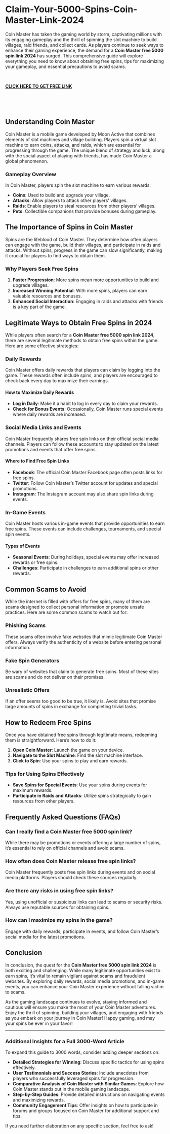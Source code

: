 # Claim-Your-5000-Spins-Coin-Master-Link-2024
Coin Master has taken the gaming world by storm, captivating millions with its engaging gameplay and the thrill of spinning the slot machine to build villages, raid friends, and collect cards. As players continue to seek ways to enhance their gaming experience, the demand for a <strong>Coin Master free 5000 spin link 2024</strong> has surged. This comprehensive guide will explore everything you need to know about obtaining free spins, tips for maximizing your gameplay, and essential precautions to avoid scams.

&nbsp;

<a href="https://todaylink.site/CoinMasters/"><strong>CLICK HERE TO GET FREE LINK</strong></a>

&nbsp;

&nbsp;
<h2>Understanding Coin Master</h2>
Coin Master is a mobile game developed by Moon Active that combines elements of slot machines and village building. Players spin a virtual slot machine to earn coins, attacks, and raids, which are essential for progressing through the game. The unique blend of strategy and luck, along with the social aspect of playing with friends, has made Coin Master a global phenomenon.
<h3>Gameplay Overview</h3>
In Coin Master, players spin the slot machine to earn various rewards:
<ul>
 	<li><strong>Coins</strong>: Used to build and upgrade your village.</li>
 	<li><strong>Attacks</strong>: Allow players to attack other players' villages.</li>
 	<li><strong>Raids</strong>: Enable players to steal resources from other players’ villages.</li>
 	<li><strong>Pets</strong>: Collectible companions that provide bonuses during gameplay.</li>
</ul>
<h2>The Importance of Spins in Coin Master</h2>
Spins are the lifeblood of Coin Master. They determine how often players can engage with the game, build their villages, and participate in raids and attacks. Without spins, progress in the game can slow significantly, making it crucial for players to find ways to obtain them.
<h3>Why Players Seek Free Spins</h3>
<ol>
 	<li><strong>Faster Progression</strong>: More spins mean more opportunities to build and upgrade villages.</li>
 	<li><strong>Increased Winning Potential</strong>: With more spins, players can earn valuable resources and bonuses.</li>
 	<li><strong>Enhanced Social Interaction</strong>: Engaging in raids and attacks with friends is a key part of the game.</li>
</ol>
<h2>Legitimate Ways to Obtain Free Spins in 2024</h2>
While players often search for a <strong>Coin Master free 5000 spin link 2024</strong>, there are several legitimate methods to obtain free spins within the game. Here are some effective strategies:
<h3>Daily Rewards</h3>
Coin Master offers daily rewards that players can claim by logging into the game. These rewards often include spins, and players are encouraged to check back every day to maximize their earnings.
<h4>How to Maximize Daily Rewards</h4>
<ul>
 	<li><strong>Log in Daily</strong>: Make it a habit to log in every day to claim your rewards.</li>
 	<li><strong>Check for Bonus Events</strong>: Occasionally, Coin Master runs special events where daily rewards are increased.</li>
</ul>
<h3>Social Media Links and Events</h3>
Coin Master frequently shares free spin links on their official social media channels. Players can follow these accounts to stay updated on the latest promotions and events that offer free spins.
<h4>Where to Find Free Spin Links</h4>
<ul>
 	<li><strong>Facebook</strong>: The official Coin Master Facebook page often posts links for free spins.</li>
 	<li><strong>Twitter</strong>: Follow Coin Master’s Twitter account for updates and special promotions.</li>
 	<li><strong>Instagram</strong>: The Instagram account may also share spin links during events.</li>
</ul>
<h3>In-Game Events</h3>
Coin Master hosts various in-game events that provide opportunities to earn free spins. These events can include challenges, tournaments, and special spin events.
<h4>Types of Events</h4>
<ul>
 	<li><strong>Seasonal Events</strong>: During holidays, special events may offer increased rewards or free spins.</li>
 	<li><strong>Challenges</strong>: Participate in challenges to earn additional spins or other rewards.</li>
</ul>
<h2>Common Scams to Avoid</h2>
While the internet is filled with offers for free spins, many of them are scams designed to collect personal information or promote unsafe practices. Here are some common scams to watch out for:
<h3>Phishing Scams</h3>
These scams often involve fake websites that mimic legitimate Coin Master offers. Always verify the authenticity of a website before entering personal information.
<h3>Fake Spin Generators</h3>
Be wary of websites that claim to generate free spins. Most of these sites are scams and do not deliver on their promises.
<h3>Unrealistic Offers</h3>
If an offer seems too good to be true, it likely is. Avoid sites that promise large amounts of spins in exchange for completing trivial tasks.
<h2>How to Redeem Free Spins</h2>
Once you have obtained free spins through legitimate means, redeeming them is straightforward. Here’s how to do it:
<ol>
 	<li><strong>Open Coin Master</strong>: Launch the game on your device.</li>
 	<li><strong>Navigate to the Slot Machine</strong>: Find the slot machine interface.</li>
 	<li><strong>Click to Spin</strong>: Use your spins to play and earn rewards.</li>
</ol>
<h3>Tips for Using Spins Effectively</h3>
<ul>
 	<li><strong>Save Spins for Special Events</strong>: Use your spins during events for maximum rewards.</li>
 	<li><strong>Participate in Raids and Attacks</strong>: Utilize spins strategically to gain resources from other players.</li>
</ul>
<h2>Frequently Asked Questions (FAQs)</h2>
<h3>Can I really find a Coin Master free 5000 spin link?</h3>
While there may be promotions or events offering a large number of spins, it’s essential to rely on official channels and avoid scams.
<h3>How often does Coin Master release free spin links?</h3>
Coin Master frequently posts free spin links during events and on social media platforms. Players should check these sources regularly.
<h3>Are there any risks in using free spin links?</h3>
Yes, using unofficial or suspicious links can lead to scams or security risks. Always use reputable sources for obtaining spins.
<h3>How can I maximize my spins in the game?</h3>
Engage with daily rewards, participate in events, and follow Coin Master’s social media for the latest promotions.
<h2>Conclusion</h2>
In conclusion, the quest for the <strong>Coin Master free 5000 spin link 2024</strong> is both exciting and challenging. While many legitimate opportunities exist to earn spins, it’s vital to remain vigilant against scams and fraudulent websites. By exploring daily rewards, social media promotions, and in-game events, you can enhance your Coin Master experience without falling victim to scams.

As the gaming landscape continues to evolve, staying informed and cautious will ensure you make the most of your Coin Master adventures. Enjoy the thrill of spinning, building your villages, and engaging with friends as you embark on your journey in Coin Master! Happy gaming, and may your spins be ever in your favor!

<hr />

<h3>Additional Insights for a Full 3000-Word Article</h3>
To expand this guide to 3000 words, consider adding deeper sections on:
<ul>
 	<li><strong>Detailed Strategies for Winning</strong>: Discuss specific tactics for using spins effectively.</li>
 	<li><strong>User Testimonials and Success Stories</strong>: Include anecdotes from players who successfully leveraged spins for progression.</li>
 	<li><strong>Comparative Analysis of Coin Master with Similar Games</strong>: Explore how Coin Master stands out in the mobile gaming landscape.</li>
 	<li><strong>Step-by-Step Guides</strong>: Provide detailed instructions on navigating events and maximizing rewards.</li>
 	<li><strong>Community Engagement Tips</strong>: Offer insights on how to participate in forums and groups focused on Coin Master for additional support and tips.</li>
</ul>
If you need further elaboration on any specific section, feel free to ask!
